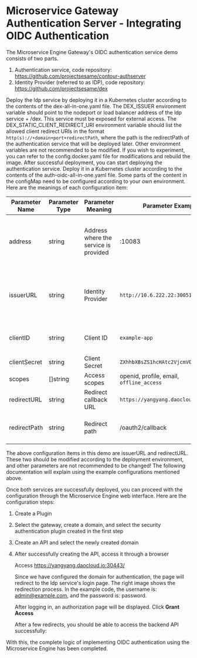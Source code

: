 # Microservice Gateway Authentication Server - Integrating OIDC Authentication

The Microservice Engine Gateway's OIDC authentication service demo consists of two parts.

1. Authentication service, code repository: <https://github.com/projectsesame/contour-authserver>
2. Identity Provider (referred to as IDP), code repository: <https://github.com/projectsesame/dex>

Deploy the ldp service by deploying it in a Kubernetes cluster according to the contents of the dex-all-in-one.yaml file.
The DEX_ISSUER environment variable should point to the nodeport or load balancer address of the ldp service + /dex. This service must be exposed for external access.
The DEX_STATIC_CLIENT_REDIRECT_URI environment variable should list the allowed client redirect URIs in the format `http(s)://+domain+port+redirectPath`,
where the path is the redirectPath of the authentication service that will be deployed later.
Other environment variables are not recommended to be modified. If you wish to experiment, you can refer to the config.docker.yaml file for modifications and rebuild the image.
After successful deployment, you can start deploying the authentication service. Deploy it in a Kubernetes cluster according to the contents of the auth-oidc-all-in-one.yaml file.
Some parts of the content in the configMap need to be configured according to your own environment. Here are the meanings of each configuration item:

| Parameter Name | Parameter Type | Parameter Meaning | Parameter Example | Note |
| ------ | -------- | ------- | ------- | --- |
| address | string | Address where the service is provided | :10083 | Indicates that the service can be accessed through port 10083 from any address. The port should match the service port |
| issuerURL | string | Identity Provider | `http://10.6.222.22:30051/dex` | Fill in the address of the *IDP* service nodePort or loadBalancer + /dex. In the example, it is accessed via nodePort |
| clientID | string | Client ID | `example-app` | Client ID and secret for the example application are hardcoded |
| clientSecret | string | Client Secret | `ZXhhbXBsZS1hcHAtc2VjcmV0` | |
| scopes | []string | Access scopes | openid, profile, email, `offline_access` | |
| redirectURL | string | Redirect callback URL | `https://yangyang.daocloud.io:30443` | Example is `https://+domain+https port` |
| redirectPath | string | Redirect path | /oauth2/callback | The gateway API configuration should include this path in the authentication path |

The above configuration items in this demo are issuerURL and redirectURL. These two should be modified according to the deployment environment, and other parameters are not recommended to be changed! The following documentation will explain using the example configurations mentioned above.

Once both services are successfully deployed, you can proceed with the configuration through the Microservice Engine web interface. Here are the configuration steps:

1. Create a Plugin

    <!--![]()screenshots-->

2. Select the gateway, create a domain, and select the security authentication plugin created in the first step

    <!--![]()screenshots-->

    <!--![]()screenshots-->

3. Create an API and select the newly created domain

    <!--![]()screenshots-->

4. After successfully creating the API, access it through a browser

    Access <https://yangyang.daocloud.io:30443/>
    
    Since we have configured the domain for authentication, the page will redirect to the ldp service's login page. The right image shows the redirection process.
    In the example code, the username is: admin@example.com, and the password is: password.

    <!--![]()screenshots-->

    After logging in, an authorization page will be displayed. Click **Grant Access**

    <!--![]()screenshots-->

    After a few redirects, you should be able to access the backend API successfully:

    <!--![]()screenshots-->

With this, the complete logic of implementing OIDC authentication using the Microservice Engine has been completed.
